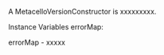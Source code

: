 A MetacelloVersionConstructor is xxxxxxxxx.Instance Variables	errorMap:		<Object>errorMap	- xxxxx